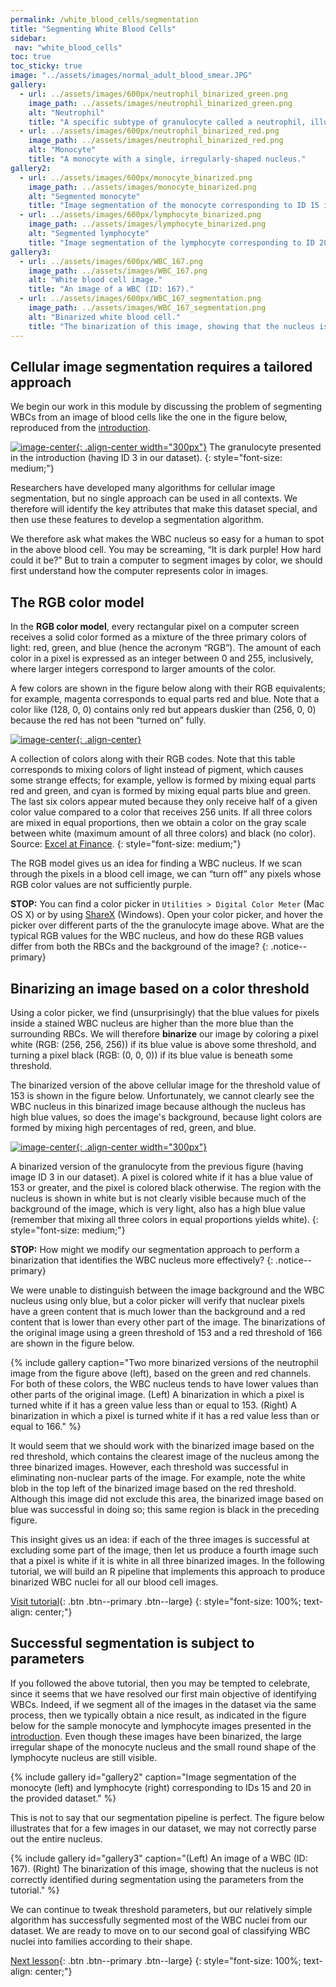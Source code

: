 ```yaml
---
permalink: /white_blood_cells/segmentation
title: "Segmenting White Blood Cells"
sidebar:
 nav: "white_blood_cells"
toc: true
toc_sticky: true
image: "../assets/images/normal_adult_blood_smear.JPG"
gallery:
  - url: ../assets/images/600px/neutrophil_binarized_green.png
    image_path: ../assets/images/neutrophil_binarized_green.png
    alt: "Neutrophil"
    title: "A specific subtype of granulocyte called a neutrophil, illustrating the multilobular structure of this WBC family."
  - url: ../assets/images/600px/neutrophil_binarized_red.png
    image_path: ../assets/images/neutrophil_binarized_red.png
    alt: "Monocyte"
    title: "A monocyte with a single, irregularly-shaped nucleus."
gallery2:
  - url: ../assets/images/600px/monocyte_binarized.png
    image_path: ../assets/images/monocyte_binarized.png
    alt: "Segmented monocyte"
    title: "Image segmentation of the monocyte corresponding to ID 15 in the provided dataset."
  - url: ../assets/images/600px/lymphocyte_binarized.png
    image_path: ../assets/images/lymphocyte_binarized.png
    alt: "Segmented lymphocyte"
    title: "Image segmentation of the lymphocyte corresponding to ID 20 in the provided dataset."
gallery3:
  - url: ../assets/images/600px/WBC_167.png
    image_path: ../assets/images/WBC_167.png
    alt: "White blood cell image."
    title: "An image of a WBC (ID: 167)."
  - url: ../assets/images/600px/WBC_167_segmentation.png
    image_path: ../assets/images/WBC_167_segmentation.png
    alt: "Binarized white blood cell."
    title: "The binarization of this image, showing that the nucleus is not correctly identified during segmentation using the parameters from the tutorial."
---
```


## Cellular image segmentation requires a tailored approach

We begin our work in this module by discussing the problem of segmenting WBCs from an image of blood cells like the one in the figure below, reproduced from the [introduction](home).

[![image-center](../assets/images/600px/neutrophil.png){: .align-center width="300px"}](../assets/images/neutrophil.png)
The granulocyte presented in the introduction (having ID 3 in our dataset).
{: style="font-size: medium;"}

Researchers have developed many algorithms for cellular image segmentation, but no single approach can be used in all contexts. We therefore will identify the key attributes that make this dataset special, and then use these features to develop a segmentation algorithm.

We therefore ask what makes the WBC nucleus so easy for a human to spot in the above blood cell. You may be screaming, “It is dark purple! How hard could it be?” But to train a computer to segment images by color, we should first understand how the computer represents color in images.

## The RGB color model

In the **RGB color model**, every rectangular pixel on a computer screen receives a solid color formed as a mixture of the three primary colors of light: red, green, and blue (hence the acronym “RGB”). The amount of each color in a pixel is expressed as an integer between 0 and 255, inclusively, where larger integers correspond to larger amounts of the color.

A few colors are shown in the figure below along with their RGB equivalents; for example, magenta corresponds to equal parts red and blue. Note that a color like (128, 0, 0) contains only red but appears duskier than (256, 0, 0) because the red has not been “turned on” fully.

[![image-center](../assets/images/600px/RGB_color_chart.png){: .align-center}](../assets/images/RGB_color_chart.png)

A collection of colors along with their RGB codes. Note that this table corresponds to mixing colors of light instead of pigment, which causes some strange effects; for example, yellow is formed by mixing equal parts red and green, and cyan is formed by mixing equal parts blue and green. The last six colors appear muted because they only receive half of a given color value compared to a color that receives 256 units. If all three colors are mixed in equal proportions, then we obtain a color on the gray scale between white (maximum amount of all three colors) and black (no color). Source: <a href="https://excelatfinance.com/xlf/xlf-colors-1.php" target="_blank">Excel at Finance</a>.
{: style="font-size: medium;"}

The RGB model gives us an idea for finding a WBC nucleus. If we scan through the pixels in a blood cell image, we can “turn off” any pixels whose RGB color values are not sufficiently purple.

**STOP:** You can find a color picker in `Utilities > Digital Color Meter` (Mac OS X) or by using <a href="https://getsharex.com" target="_blank">ShareX</a> (Windows). Open your color picker, and hover the picker over different parts of the the granulocyte image above. What are the typical RGB values for the WBC nucleus, and how do these RGB values differ from both the RBCs and the background of the image?
{: .notice--primary}

## Binarizing an image based on a color threshold

Using a color picker, we find (unsurprisingly) that the blue values for pixels inside a stained WBC nucleus are higher than the more blue than the surrounding RBCs. We will therefore **binarize** our image by coloring a pixel white (RGB: (256, 256, 256)) if its blue value is above some threshold, and turning a pixel black (RGB: (0, 0, 0)) if its blue value is beneath some threshold.

The binarized version of the above cellular image for the threshold value of 153 is shown in the figure below. Unfortunately, we cannot clearly see the WBC nucleus in this binarized image because although the nucleus has high blue values, so does the image's background, because light colors are formed by mixing high percentages of red, green, and blue.

[![image-center](../assets/images/600px/neutrophil_binarized_blue.png){: .align-center width="300px"}](../assets/images/neutrophil_binarized_blue.png)

A binarized version of the granulocyte from the previous figure (having image ID 3 in our dataset). A pixel is colored white if it has a blue value of 153 or greater, and the pixel is colored black otherwise. The region with the nucleus is shown in white but is not clearly visible because much of the background of the image, which is very light, also has a high blue value (remember that mixing all three colors in equal proportions yields white).
{: style="font-size: medium;"}

**STOP:** How might we modify our segmentation approach to perform a binarization that identifies the WBC nucleus more effectively?
{: .notice--primary}

We were unable to distinguish between the image background and the WBC nucleus using only blue, but a color picker will verify that nuclear pixels have a green content that is much lower than the background and a red content that is lower than every other part of the image. The binarizations of the original image using a green threshold of 153 and a red threshold of 166 are shown in the figure below.

{% include gallery caption="Two more binarized versions of the neutrophil image from the figure above (left), based on the green and red channels. For both of these colors, the WBC nucleus tends to have lower values than other parts of the original image. (Left) A binarization in which a pixel is turned white if it has a green value less than or equal to 153. (Right) A binarization in which a pixel is turned white if it has a red value less than or equal to 166." %}

It would seem that we should work with the binarized image based on the red threshold, which contains the clearest image of the nucleus among the three binarized images. However, each threshold was successful in eliminating non-nuclear parts of the image. For example, note the white blob in the top left of the binarized image based on the red threshold. Although this image did not exclude this area, the binarized image based on blue was successful in doing so; this same region is black in the preceding figure.

This insight gives us an idea: if each of the three images is successful at excluding some part of the image, then let us produce a fourth image such that a pixel is white if it is white in all three binarized images. In the following tutorial, we will build an R pipeline that implements this approach to produce binarized WBC nuclei for all our blood cell images.

[Visit tutorial](tutorial_nuclear_segmentation){: .btn .btn--primary .btn--large}
{: style="font-size: 100%; text-align: center;"}

## Successful segmentation is subject to parameters

If you followed the above tutorial, then you may be tempted to celebrate, since it seems that we have resolved our first main objective of identifying WBCs. Indeed, if we segment all of the images in the dataset via the same process, then we typically obtain a nice result, as indicated in the figure below for the sample monocyte and lymphocyte images presented in the [introduction](home). Even though these images have been binarized, the large irregular shape of the monocyte nucleus and the small round shape of the lymphocyte nucleus are still visible.

{% include gallery id="gallery2" caption="Image segmentation of the monocyte (left) and lymphocyte (right) corresponding to IDs 15 and 20 in the provided dataset." %}

This is not to say that our segmentation pipeline is perfect. The figure below illustrates that for a few images in our dataset, we may not correctly parse out the entire nucleus.

{% include gallery id="gallery3" caption="(Left) An image of a WBC (ID: 167). (Right) The binarization of this image, showing that the nucleus is not correctly identified during segmentation using the parameters from the tutorial." %}

We can continue to tweak threshold parameters, but our relatively simple algorithm has successfully segmented most of the WBC nuclei from our dataset. We are ready to move on to our second goal of classifying WBC nuclei into families according to their shape.

[Next lesson](classification){: .btn .btn--primary .btn--large}
{: style="font-size: 100%; text-align: center;"}
